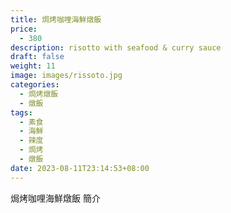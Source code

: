 ```yaml
---
title: 焗烤咖哩海鮮燉飯
price:
  - 380
description: risotto with seafood & curry sauce
draft: false
weight: 11
image: images/rissoto.jpg
categories:
  - 焗烤燉飯
  - 燉飯
tags:
  - 素食
  - 海鮮
  - 辣度
  - 焗烤
  - 燉飯
date: 2023-08-11T23:14:53+08:00
---
```


焗烤咖哩海鮮燉飯 簡介
